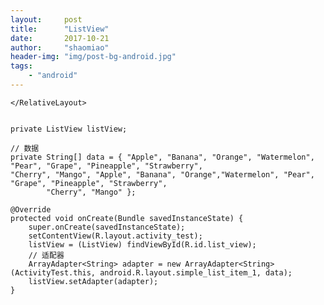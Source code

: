 ```yaml
---
layout:     post
title:      "ListView"
date:       2017-10-21
author:     "shaomiao"
header-img: "img/post-bg-android.jpg"
tags:
    - "android"
---
```

<RelativeLayout
		xmlns:android="http://schemas.android.com/apk/res/android"
		xmlns:tools="http://schemas.android.com/tools"
		android:id="@+id/activity_test"
		android:layout_width="match_parent"
		android:layout_height="match_parent"
		tools:context="com.example.activitytest.ActivityTest">
		<ListView
			android:id="@+id/list_view"
			android:layout_width="match_parent"
			android:layout_height="match_parent"></ListView>

	</RelativeLayout>


	private ListView listView;

	// 数据
	private String[] data = { "Apple", "Banana", "Orange", "Watermelon", "Pear", "Grape", "Pineapple", "Strawberry",
	"Cherry", "Mango", "Apple", "Banana", "Orange","Watermelon", "Pear", "Grape", "Pineapple", "Strawberry",
			"Cherry", "Mango" };

	@Override
	protected void onCreate(Bundle savedInstanceState) {
		super.onCreate(savedInstanceState);
		setContentView(R.layout.activity_test);
		listView = (ListView) findViewById(R.id.list_view);
		// 适配器
		ArrayAdapter<String> adapter = new ArrayAdapter<String>(ActivityTest.this, android.R.layout.simple_list_item_1, data);
		listView.setAdapter(adapter);
	}
